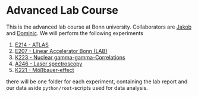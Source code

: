 # Advanced Lab Course
This is the advanced lab course at Bonn university. Collaborators are [Jakob](https://github.com/krausejm) and [Dominic](https://github.com/dschuechter).
We will perform the following experiments

1. [E214 - ATLAS](https://github.com/krausejm/advanced_lab_course/tree/main/ATLAS)
2. [E207 - Linear Accelerator Bonn (LAB)](https://github.com/krausejm/advanced_lab_course/tree/main/LAB)
3. [K223 - Nuclear gamma-gamma-Correlations](https://github.com/krausejm/advanced_lab_course/)
4. [A246 - Laser spectroscopy](https://github.com/krausejm/advanced_lab_course/) 
5. [K221 - Mößbauer-effect](https://github.com/krausejm/advanced_lab_course/)


there will be one folder for each experiment, containing the lab report and our data aside ``python/root``-scripts used for data analysis.
